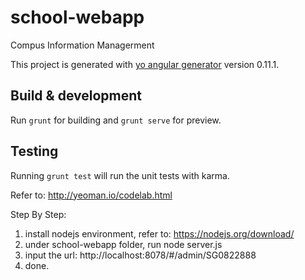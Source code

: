 # school-webapp
Compus Information Managerment

This project is generated with [yo angular generator](https://github.com/yeoman/generator-angular)
version 0.11.1.

## Build & development

Run `grunt` for building and `grunt serve` for preview.

## Testing

Running `grunt test` will run the unit tests with karma.

Refer to: http://yeoman.io/codelab.html

Step By Step:
1. install nodejs environment, refer to: https://nodejs.org/download/
2. under school-webapp folder, run node server.js
3. input the url: http://localhost:8078/#/admin/SG0822888
4. done.
